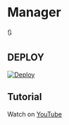 # Manager
🔃

## DEPLOY
[![Deploy](https://www.herokucdn.com/deploy/button.svg)](https://heroku.com/deploy?template=https://github.com/SendiAp/Manager)

## Tutorial
Watch on [YouTube](https://youtu.be/gXXFpTAk6Vo)

